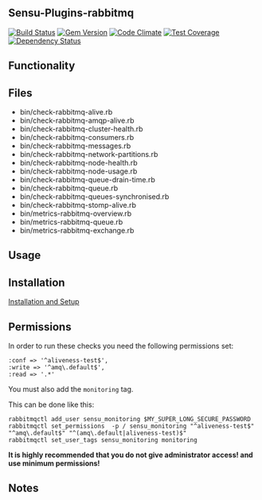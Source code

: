 ## Sensu-Plugins-rabbitmq

[![Build Status](https://travis-ci.org/sensu-plugins/sensu-plugins-rabbitmq.svg?branch=master)](https://travis-ci.org/sensu-plugins/sensu-plugins-rabbitmq)
[![Gem Version](https://badge.fury.io/rb/sensu-plugins-rabbitmq.svg)](http://badge.fury.io/rb/sensu-plugins-rabbitmq)
[![Code Climate](https://codeclimate.com/github/sensu-plugins/sensu-plugins-rabbitmq/badges/gpa.svg)](https://codeclimate.com/github/sensu-plugins/sensu-plugins-rabbitmq)
[![Test Coverage](https://codeclimate.com/github/sensu-plugins/sensu-plugins-rabbitmq/badges/coverage.svg)](https://codeclimate.com/github/sensu-plugins/sensu-plugins-rabbitmq)
[![Dependency Status](https://gemnasium.com/sensu-plugins/sensu-plugins-rabbitmq.svg)](https://gemnasium.com/sensu-plugins/sensu-plugins-rabbitmq)

## Functionality

## Files
 * bin/check-rabbitmq-alive.rb
 * bin/check-rabbitmq-amqp-alive.rb
 * bin/check-rabbitmq-cluster-health.rb
 * bin/check-rabbitmq-consumers.rb
 * bin/check-rabbitmq-messages.rb
 * bin/check-rabbitmq-network-partitions.rb
 * bin/check-rabbitmq-node-health.rb
 * bin/check-rabbitmq-node-usage.rb
 * bin/check-rabbitmq-queue-drain-time.rb
 * bin/check-rabbitmq-queue.rb
 * bin/check-rabbitmq-queues-synchronised.rb
 * bin/check-rabbitmq-stomp-alive.rb
 * bin/metrics-rabbitmq-overview.rb
 * bin/metrics-rabbitmq-queue.rb
 * bin/metrics-rabbitmq-exchange.rb

## Usage

## Installation

[Installation and Setup](http://sensu-plugins.io/docs/installation_instructions.html)

## Permissions

In order to run these checks you need the following permissions set:
```
:conf => '^aliveness-test$',
:write => '^amq\.default$',
:read => '.*'
```
You must also add the `monitoring` tag.

This can be done like this:
```
rabbitmqctl add_user sensu_monitoring $MY_SUPER_LONG_SECURE_PASSWORD
rabbitmqctl set_permissions  -p / sensu_monitoring "^aliveness-test$" "^amq\.default$" "^(amq\.default|aliveness-test)$"
rabbitmqctl set_user_tags sensu_monitoring monitoring
```

**It is highly recommended that you do not give administrator access! and use minimum permissions!**

## Notes
